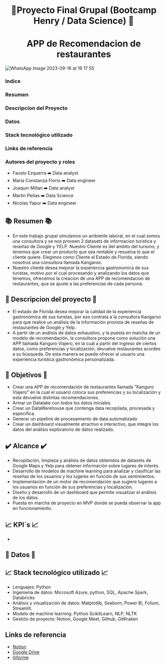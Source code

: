 <h1 align="center">  🚀Proyecto Final Grupal (Bootcamp Henry / Data Science) 🚀 </h1>
<h1 align="center"> APP de Recomendacion de restaurantes </h1>

![WhatsApp Image 2023-09-16 at 16 17 55](https://github.com/Constanzafl/Proyecto_Final/assets/121994442/88fa5090-2e4b-46e5-8329-e28e41d0a7e1)

### **Indice**
### Resumen
### Descripcion del Proyecto
### Datos
### Stack tecnológico utilizado
### Links de referencia

### Autores del proyecto y roles
* Fausto Ezquerra ➡️ Data analyst
* Maria Constanza Florio ➡️ Data engineer
* Joaquin Millan ➡️ Data analyst
* Martin Peñas ➡️ Data Science
* Nicolas Yapur ➡️ Data engineer

## 📚 Resumen 📚
* En este trabajo grupal simulamos un ambiente laboral, en el cual somos una consultora y se nos proveen 2 datasets de informacion turistica y reseñas de Google y YELP. Nuestro Cliente es del ambito del turismo, y tenemos que crear un producto que sea rentable y resuelva lo que el cliente quiere. Elegimos como Cliente al Estado de Florida, siendo nosotros una consultora llamada Kangaroo.
* Nuestro cliente desea mejorar la experiencia gastronomica de sus turistas, motivo por el cual procesando y analizando los datos que tenemos, ofrecemos la creacion de una APP de recomendacion de restaurantes, que se ajuste a las preferencias de cada persona.  

## 🌈 Descripcion del proyecto 🌈
* El estado de Florida desea mejorar la calidad de la experiencia gastronómica de sus turistas, por eso contrata a la consultora Kangaroo para que realice un análisis de la información provista de reseñas de restaurantes de Google y Yelp. 
* A partir de un análisis de datos exhaustivo, y la puesta en marcha de un modelo de recomendación, la consultora propone como solución una APP llamada Kanguro Viajero,
en la cual a partir del ingreso de ciertos datos, como preferencias y localización, devuelve restaurantes acordes a su búsqueda. De esta manera se puede ofrecer al usuario una experiencia turística gastronómica personalizada.

## 🌈 Objetivos 🌈
* Crear una APP de recomendación de restaurantes llamada "Kanguro Viajero" en la cual el usuario coloca sus preferencias y su localización y esta devuelve distintas recomendaciones.
* Armar un Datalake con todos los datos iniciales.
* Crear un DataWarehouse que contenga data recopilada, procesada y específica.
* Generar un pipeline de procesamiento de data automatizado
* Crear un dashboard visualmente atractivo e interactivo, que integre los datos del análisis exploratorio de datos realizado.

## ✔️ Alcance ✔️
* Recopilación, limpieza y análisis de datos obtenidos de datasets de Google Maps y Yelp para obtener información sobre lugares de interés.
* Desarrollo de modelos de machine learning para analizar y clasificar las reseñas de los usuarios y los lugares en función de sus sentimientos.
* Implementación de un motor de recomendación que sugiere lugares a los usuarios en función de sus preferencias y localización.
* Diseño y desarrollo de un dashboard que permite visualizar el análisis de los datos.
* Puesta en marcha de proyecto en MVP donde se pueda observar la app en funcionamiento.

## 📈 KPI´s 📈
* 




## 📂 Datos 📂

## 📈 Stack tecnológico utilizado 📈
* Lenguajes: Python
* Ingeniería de datos: Microsoft Azure, python, SQL, Apache Spark, Databricks
* Análisis y visualización de datos: Matplotlib, Seaborn, Power Bi, Folium, Streamlit.
* Modelo de machine learning: Python ScikitLearn, NLP, NLTK
* Gestión de proyecto: Notion, Google Meet, Github, GitKraken

## Links de referencia
* [Notion](www.notion.so/kanguroviajero)
* [Google Drive](https://drive.google.com/drive/folders/1AvxH81DPOR6JmT8D6fxpPKdY-CkpGCl7?usp=drive_link)
* [Informe](https://drive.google.com/file/d/1ZRq2sJPvwazXdwUK57UKDH6O_FC5vKw9/view?usp=drive_link)



